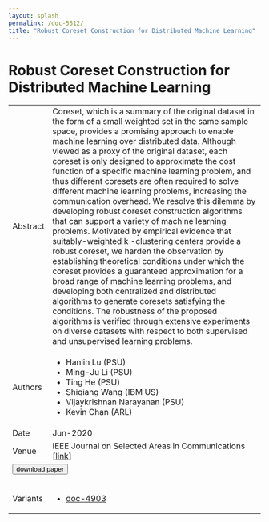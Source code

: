```yaml
---
layout: splash
permalink: /doc-5512/
title: "Robust Coreset Construction for Distributed Machine Learning"
---
```


# Robust Coreset Construction for Distributed Machine Learning

<table>
    <tbody>
    <tr>
        <td>Abstract</td>
        <td>Coreset, which is a summary of the original dataset in the form of a small weighted set in the same sample space, provides a promising approach to enable machine learning over distributed data. Although viewed as a proxy of the original dataset, each coreset is only designed to approximate the cost function of a specific machine learning problem, and thus different coresets are often required to solve different machine learning problems, increasing the communication overhead. We resolve this dilemma by developing robust coreset construction algorithms that can support a variety of machine learning problems. Motivated by empirical evidence that suitably-weighted k -clustering centers provide a robust coreset, we harden the observation by establishing theoretical conditions under which the coreset provides a guaranteed approximation for a broad range of machine learning problems, and developing both centralized and distributed algorithms to generate coresets satisfying the conditions. The robustness of the proposed algorithms is verified through extensive experiments on diverse datasets with respect to both supervised and unsupervised learning problems.</td>
    </tr>
    <tr>
        <td>Authors</td>
        <td>
            <ul>
                <li>Hanlin Lu (PSU)</li>
                <li>Ming-Ju Li (PSU)</li>
                <li>Ting He (PSU)</li>
                <li>Shiqiang Wang (IBM US)</li>
                <li>Vijaykrishnan Narayanan (PSU)</li>
                <li>Kevin Chan (ARL)</li>
            </ul>
        </td>
    </tr>
    <tr>
        <td>Date</td>
        <td>Jun-2020</td>
    </tr>
    <tr>
        <td>Venue</td>
        <td>IEEE Journal on Selected Areas in Communications [<a href="https://ieeexplore.ieee.org/document/9109724">link</a>]</td>
    </tr>
        <tr>
            <td colspan="2">
                <form method="get" action="https://ieeexplore.ieee.org/document/9109724">
                    <button type="submit">download paper</button>
                </form>
            </td>
        </tr>
        <tr>
            <td>Variants</td>
            <td>
                <ul>
                    <li><a href="\doc-4903\">doc-4903</a></li>
                </ul>
            </td>
        </tr>
    </tbody>
</table>
